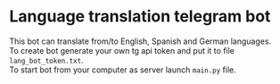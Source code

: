 # Language translation telegram bot
This bot can translate from/to English, Spanish and German languages.  
To create bot generate your own tg api token and put it to file `lang_bot_token.txt`.  
To start bot from your computer as server launch `main.py` file.  
